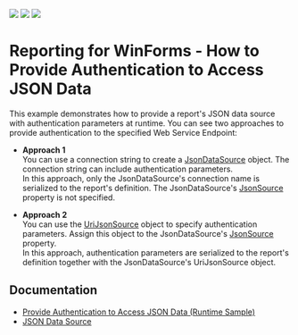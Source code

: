 <!-- default badges list -->
![](https://img.shields.io/endpoint?url=https://codecentral.devexpress.com/api/v1/VersionRange/178005424/23.1.2%2B)
[![](https://img.shields.io/badge/Open_in_DevExpress_Support_Center-FF7200?style=flat-square&logo=DevExpress&logoColor=white)](https://supportcenter.devexpress.com/ticket/details/T830444)
[![](https://img.shields.io/badge/📖_How_to_use_DevExpress_Examples-e9f6fc?style=flat-square)](https://docs.devexpress.com/GeneralInformation/403183)
<!-- default badges end -->
# Reporting for WinForms - How to Provide Authentication to Access JSON Data

This example demonstrates how to provide a report's JSON data source with authentication parameters at runtime. You can see two approaches to provide authentication to the specified Web Service Endpoint:

- **Approach 1**  
You can use a connection string to create a [JsonDataSource](https://docs.devexpress.com/CoreLibraries/DevExpress.DataAccess.Json.JsonDataSource) object. The connection string can include authentication parameters.  
In this approach, only the JsonDataSource's connection name is serialized to the report's definition. The JsonDataSource's [JsonSource](https://docs.devexpress.com/CoreLibraries/DevExpress.DataAccess.Json.JsonDataSource.JsonSource) property is not specified.

- **Approach 2**  
You can use the [UriJsonSource](https://docs.devexpress.com/CoreLibraries/DevExpress.DataAccess.Json.UriJsonSource) object to specify authentication parameters. Assign this object to the JsonDataSource's [JsonSource](https://docs.devexpress.com/CoreLibraries/DevExpress.DataAccess.Json.JsonDataSource.JsonSource) property.   
In this approach, authentication parameters are serialized to the report's definition together with the JsonDataSource's UriJsonSource object.

## Documentation

* [Provide Authentication to Access JSON Data (Runtime Sample)](https://docs.devexpress.com/XtraReports/400660)
* [JSON Data Source](https://docs.devexpress.com/XtraReports/400377)
